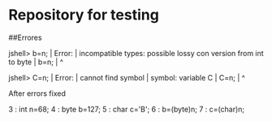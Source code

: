 # Repository for testing

##Errores

jshell> b=n;
|  Error:
|  incompatible types: possible lossy con
version from int to byte
|  b=n;
|    ^


jshell> C=n;
|  Error:
|  cannot find symbol
|    symbol:   variable C
|  C=n;
|  ^

After errors fixed

 3 : int n=68;
   4 : byte b=127;
   5 : char c='B';
   6 : b=(byte)n;
   7 : c=(char)n;


